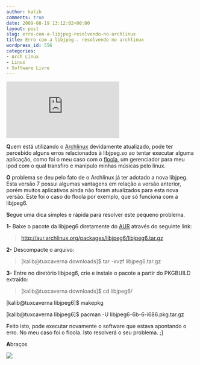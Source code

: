 ```yaml
---
author: kalib
comments: true
date: 2009-08-19 13:12:02+00:00
layout: post
slug: erro-com-a-libjpeg-resolvendo-no-archlinux
title: Erro com a libjpeg.. resolvendo no archlinux
wordpress_id: 556
categories:
- Arch Linux
- Linux
- Software Livre
---
```


![](http://www.adslgr.com/forum/picture.php?albumid=214&pictureid=1984)



**Q**uem está utilizando o [Archlinux](http://archlinux.org) devidamente atualizado, pode ter percebido alguns erros relacionados à libjpeg.so ao tentar executar alguma aplicação, como foi o meu caso com o [floola](http://www.floola.com), um gerenciador para meu ipod com o qual transfiro e manipulo minhas músicas pelo linux.

**O** problema se deu pelo fato de o Archlinux já ter adotado a nova libjpeg. Esta versão 7 possui algumas vantagens em relação a versão anterior, porém muitos aplicativos ainda não foram atualizados para esta nova versão. Este foi o caso do floola por exemplo, que só funciona com a libjpeg6.

**S**egue uma dica simples e rápida para resolver este pequeno problema.

**1-** Baixe o pacote da libjpeg6 diretamente do [AUR](http://aur.archlinux.org) através do seguinte link:


> http://aur.archlinux.org/packages/libjpeg6/libjpeg6.tar.gz


**2-** Descompacte o arquivo:


> [kalib@tuxcaverna downloads]$ tar -xvzf libjpeg6.tar.gz


**3-** Entre no diretório libjpeg6, crie e instale o pacote a partir do PKGBUILD extraído:


> [kalib@tuxcaverna downloads]$ cd libjpeg6/

[kalib@tuxcaverna libjpeg6]$ makepkg

[kalib@tuxcaverna libjpeg6]$ pacman -U libjpeg6-6b-6-i686.pkg.tar.gz


**F**eito isto, pode executar novamente o software que estava apontando o erro. No meu caso foi o floola. Isto resolverá o seu problema. ;]

**A**braços


![](http://www.marcelocavalcante.net/portal/imgs/userbar.gif)




